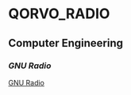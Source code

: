 # **QORVO_RADIO**

## **Computer Engineering**
### *GNU Radio*

[GNU Radio](GNU_Radio/GNU_Radio.md)

